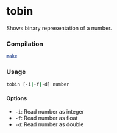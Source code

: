 # tobin

Shows binary representation of a number.

### Compilation

~~~ bash
make
~~~

### Usage
~~~ bash
tobin [-i|-f|-d] number
~~~

#### Options
- `-i`: Read number as integer
- `-f`: Read number as float
- `-d`: Read number as double

